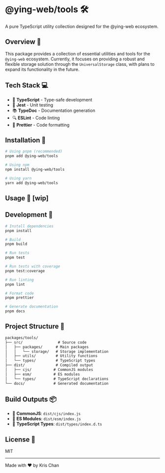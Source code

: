 # @ying-web/tools 🛠️

A pure TypeScript utility collection designed for the @ying-web ecosystem.

## Overview 🌟

This package provides a collection of essential utilities and tools for the `@ying-web` ecosystem. Currently, it focuses on providing a robust and flexible storage solution through the `UniversalStorage` class, with plans to expand its functionality in the future.

## Tech Stack 💻

-   📘 **TypeScript** - Type-safe development
-   🧪 **Jest** - Unit testing
-   📚 **TypeDoc** - Documentation generation
-   🔍 **ESLint** - Code linting
-   🎨 **Prettier** - Code formatting

## Installation 🚀

```bash
# Using pnpm (recommended)
pnpm add @ying-web/tools

# Using npm
npm install @ying-web/tools

# Using yarn
yarn add @ying-web/tools
```

## Usage 📖 [wip]

## Development 🔧

```bash
# Install dependencies
pnpm install

# Build
pnpm build

# Run tests
pnpm test

# Run tests with coverage
pnpm test:coverage

# Run linting
pnpm lint

# Format code
pnpm prettier

# Generate documentation
pnpm docs
```

## Project Structure 📂

```txt
packages/tools/
├── src/                # Source code
│   ├── packages/      # Main packages
│   │   └── storage/   # Storage implementation
│   ├── utils/         # Utility functions
│   └── types/         # TypeScript types
├── dist/              # Compiled output
│   ├── cjs/          # CommonJS modules
│   ├── esm/          # ES modules
│   └── types/        # TypeScript declarations
└── docs/             # Generated documentation
```

## Build Outputs 📦

-   📁 **CommonJS**: `dist/cjs/index.js`
-   📁 **ES Modules**: `dist/esm/index.js`
-   📁 **TypeScript Types**: `dist/types/index.d.ts`

## License 📄

MIT

---

Made with ❤️ by Kris Chan
